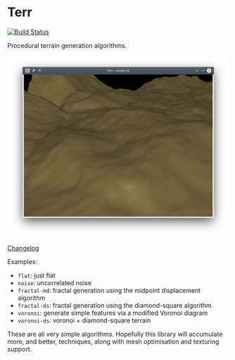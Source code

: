 Terr
====

[![Build Status](https://travis-ci.org/dhardy/terr.svg)](https://travis-ci.org/dhardy/terr)

Procedural terrain generation algorithms.

![Example](/voronoi-ds.png?raw=true)

[Changelog](CHANGELOG.md)

Examples:

-   `flat`: just flat
-   `noise`: uncorrelated noise
-   `fractal-md`: fractal generation using the midpoint displacement algorithm
-   `fractal-ds`: fractal generation using the diamond-square algorithm
-   `voronoi`: generate simple features via a modified Voronoi diagram
-   `voronoi-ds`: voronoi + diamond-square terrain

These are all very simple algorithms. Hopefully this library will accumulate
more, and better, techniques, along with mesh optimisation and texturing
support.
